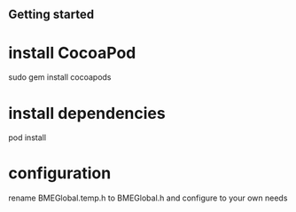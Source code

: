 ## Getting started
# install CocoaPod
sudo gem install cocoapods
# install dependencies
pod install

# configuration
rename BMEGlobal.temp.h to BMEGlobal.h and configure to your own needs